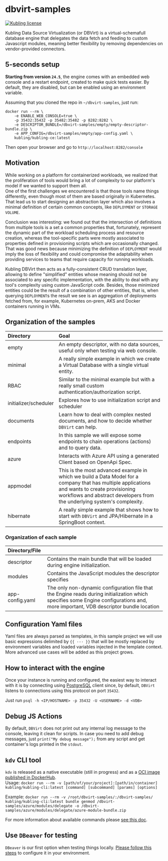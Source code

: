 # dbvirt-samples

[![Kubling license](https://img.shields.io/badge/license-Apache%202.0-blue.svg?style=flat-square)](LICENSE)

Kubling Data Source Virtualization (or DBVirt) is a virtual-schemafull database engine that delegates the data fetch 
and feeding to custom Javascript modules, meaning better flexibility by removing dependencies on vendor-provided connectors.

## 5-seconds setup
**Starting from version `24.5`**, the engine comes with an embedded web console and a restart endpoint, created to make quick tests easier.
By default, they are disabled, but can be enabled using an environment variable.

Assuming that you cloned the repo in `~/dbvirt-samples`, just run:
```
docker run --rm \ 
    -e ENABLE_WEB_CONSOLE=true \ 
    -p 35432:35432 -p 35482:35482 -p 8282:8282 \
    -e DESCRIPTOR_BUNDLE=/dbvirt-samples/empty/empty-descriptor-bundle.zip \
    -e APP_CONFIG=/dbvirt-samples/empty/app-config.yaml \ 
    kubling/kubling-ce:latest
```

Then open your browser and go to `http://localhost:8282/console`

## Motivation
While working on a platform for containerized workloads, we realized that the proliferation of tools would bring a lot of complexity to our platform's model
if we wanted to support them all.
<br/>
One of the first challenges we encountered is that those tools name things differently, even though most of them are based originally in Kubernetes.
That lead us to start designing an abstraction layer which also involves a minimal definition of certain common concepts, like `DEPLOYMENT` or `STORAGE VOLUME`.


Conclusion was interesting: we found out that the intersection of definitions from multiple tools is a set a common properties that, fortunately, represent
the dynamic part of the workload scheduling process and resource creation, whereas the tool-specific parts were mostly associated to properties defined in provisioning scripts
which are occasionally changed.
<br/>
That was good news because minimizing the definition of `DEPLOYMENT` would imply the loss of flexibility and could compromise the adaptability when providing services
to teams that require capacity for running workloads.

Kubling DBVirt then acts as a fully-consistent CRUD translation layer, allowing to define "simplified" entities whose meaning should not be associated to any specific implementation, with the
ability to deal with any tool's complexity using custom JavaScript code.
Besides, those minimized entities could be the result of a combination of other entities, that is, when querying `DEPLOYMENT`s the result we see is an aggregation of deployments
fetched from, for example, Kubernetes on-prem, AKS and Docker containers running in VMs.


## Organization of the samples
| Directory             | Goal                                                                                                                                                                                                                      |
|:----------------------|:--------------------------------------------------------------------------------------------------------------------------------------------------------------------------------------------------------------------------|
| empty                 | An empty descriptor, with no data sources, useful only when testing via web console.                                                                                                                                      |
| minimal               | A really simple example in which we create a Virtual Database with a single virtual entity.                                                                                                                               |
| RBAC                  | Similar to the minimal example but with a really small custom authentication/authorization script.                                                                                                                        |
| initializer/scheduler | Explores how to use initialization script and scheduler                                                                                                                                                                   |
| documents             | Learn how to deal with complex nested documents, and how to decide whether `DBVirt` can help.                                                                                                                             |
| endpoints             | In this sample we will expose some endpoints to chain operations (actions) and to query data.                                                                                                                             |
| azure                 | Interacts with Azure API using a generated Client based on OpenApi Spec.                                                                                                                                                  |
| appmodel              | This is the most advanced example in which we build a Data Model for a company that has multiple applications and wants to create provisioning workflows and abstract developers from the underlying system's complexity. |
| hibernate             | A really simple example that shows how to start with `DBVirt` and JPA/Hibernate in a SpringBoot context.                                                                                                                  |

### Organization of each sample
| Directory/File  |                                                                                                                                                                                     |
|:----------------|:------------------------------------------------------------------------------------------------------------------------------------------------------------------------------------|
| descriptor      | Contains the main bundle that will be loaded during engine initialization.                                                                                                          |
| modules         | Contains the JavaScript modules the descriptor specifies                                                                                                                            |
| app-config.yaml | The only non-dynamic configuration file that the Engine reads during initialization which specifies some Engine configurations and, more important, VDB descriptor bundle location  |

## Configuration Yaml files
Yaml files are always parsed as templates, in this sample project we will use basic expressions delimited by `{{ ··· }}` that will be mostly replaced by environment variables and loaded variables injected in the template context.
More advanced use cases will be added as this project grows.

## How to interact with the engine
Once your instance is running and configured, the easiest way to interact with it is by connecting using [PostgreSQL](https://www.postgresql.org/docs/current/protocol-message-formats.html)
client since, by default, `DBVirt` listens to connections using this protocol on port `35432`.

Just run `psql -h <IP/HOSTNAME> -p 35432 -U <USERNAME> -d <VDB>`

## Debug JS Actions
By default, `DBVirt` does not print out any internal log message to the console, leaving it clean for scripts.
In case you need to add debug messages, just `print("My debug message");` from any script and get container's logs printed in the `stdout`.

## `kdv` CLI tool
`kdv` is released as a native executable (still in progress) and as a [OCI image published in DockerHub](https://hub.docker.com/r/kubling/kubling-cli/tags).<br>
Usage:
`docker run --rm -v [path/of/your/project]:[path/in/container] kubling/kubling-cli:latest [command] [subcommand] [params] [options]`

Example:
`docker run --rm -v /root/dbvirt-samples/:/dbvirt-samples/ kubling/kubling-cli:latest bundle genmod /dbvirt-samples/azure/modules/delegate -o /dbvirt-samples/azure/modules/delegate/azure-module-bundle.zip`

For more information about available commands please [see this doc](docs/KDV.MD).

## Use `DBeaver` for testing
`DBeaver` is our first option when testing things locally. [Please follow this steps](docs/DBeaver.md) to configure it in your environment.